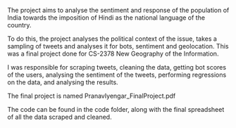 The project aims to analyse the sentiment and response of the population of India towards the imposition of Hindi as the national language of the country. 

To do this, the project analyses the political context of the issue, takes a sampling of tweets and analyses it for bots, sentiment and geolocation. This was a final project done for CS-2378 New Geography of the Information. 

I was responsible for scraping tweets, cleaning the data, getting bot scores of the users, analysing the sentiment of the tweets, performing regressions on the data, and analysing the results.

The final project is named PranavIyengar_FinalProject.pdf

The code can be found in the code folder, along with the final spreadsheet of all the data scraped and cleaned.
